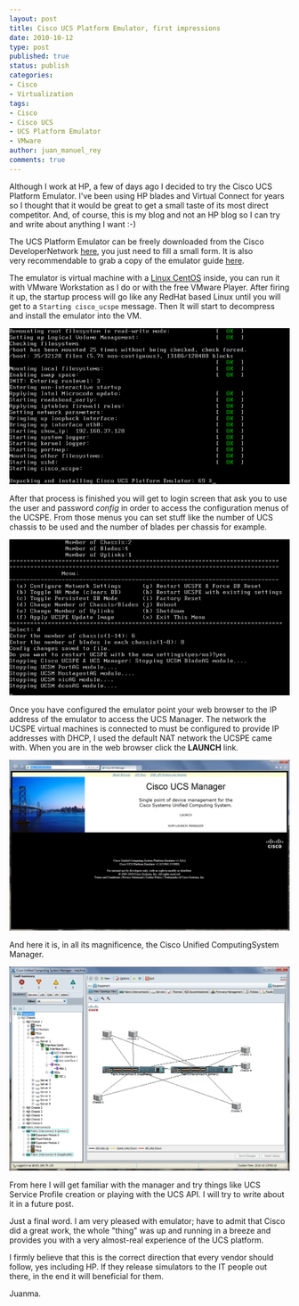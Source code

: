 ```yaml
---
layout: post
title: Cisco UCS Platform Emulator, first impressions
date: 2010-10-12
type: post
published: true
status: publish
categories:
- Cisco
- Virtualization
tags:
- Cisco
- Cisco UCS
- UCS Platform Emulator
- VMware
author: juan_manuel_rey
comments: true
---
```


Although I
work at HP, a few of days ago I decided to try the Cisco UCS Platform Emulator. I've been using HP blades and Virtual Connect for years so I thought that it would be great to get a small taste of its most direct competitor. And, of course, this is my blog and not an HP blog so I can try and write about anything I want :-)

The UCS Platform Emulator can be freely downloaded from the Cisco DeveloperNetwork [here](http://developer.cisco.com/web/unifiedcomputing/ucsemulatordownload), you just need to fill a small form. It is also very recommendable to grab a copy of the emulator guide [here](http://developer.cisco.com/c/document_library/get_file?p_l_id=2049008&groupId=2048839&folderId=2049143&name=DLFE-29106.pdf).

The emulator is virtual machine with a [Linux CentOS](http://www.centos.org/) inside, you can run it with VMware Workstation as I do or with the free VMware Player. After firing it up,
the startup process will go like any RedHat based Linux until you will get to a `Starting cisco_ucspe` message. Then It will start to decompress and install the emulator into the VM.

[![](/images/cisco-ucs-platform-emulator-install.png "Cisco UCS Platform Emulator install")]({{site.url}}/images/cisco-ucs-platform-emulator-install.png)

After that process is finished you will get to login screen that ask you to use the user and password *config* in order to access the configuration menus of the UCSPE. From those menus you can set stuff like the number of UCS chassis to be used and the number of blades per chassis for example.

[![](/images/cisco-ucs-platform-emulator-config1.png "Cisco UCS Platform Emulator config")]({{site.url}}/images/cisco-ucs-platform-emulator-config1.png)

Once you have configured the emulator point your web browser to the IP address of the emulator to access the UCS Manager. The network the UCSPE virtual machines is connected to must be configured to provide IP addresses with DHCP, I used the default NAT network the UCSPE came with. When you are in the web browser click the **LAUNCH** link.

[![](/images/ucs_web_access.jpg "UCS_web_access")]({{site.url}}/images/ucs_web_access.jpg)

And here it is, in all its magnificence, the Cisco Unified ComputingSystem Manager.

[![](/images/ucs_manager.jpg "UCS_manager")]({{site.url}}/images/ucs_manager.jpg)

From here I will get familiar with the manager and try things like UCS Service Profile creation or playing with the UCS API. I will try to write about it in a future post.

Just a final word. I am very pleased with emulator; have to admit that Cisco did a great work, the whole "thing" was up and running in a breeze and provides you with a very almost-real experience of the UCS platform.

I firmly believe that this is the correct direction that every vendor should follow, yes including HP. If they release simulators to the IT people out there, in the end it will beneficial for them.

Juanma.
